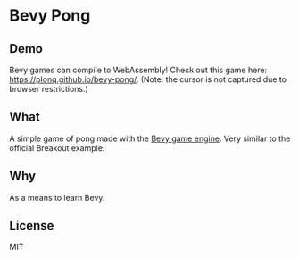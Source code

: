Bevy Pong
=========

## Demo

Bevy games can compile to WebAssembly! Check out this game here: https://plonq.github.io/bevy-pong/. (Note: the cursor
is not captured due to browser restrictions.)

## What

A simple game of pong made with the [Bevy game engine](https://bevyengine.org/). Very similar to the official
Breakout example.

## Why

As a means to learn Bevy.

## License

MIT
